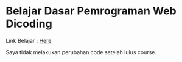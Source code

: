 # Belajar Dasar Pemrograman Web Dicoding

Link Belajar : [Here](https://www.dicoding.com/academies/123)  

Saya tidak melakukan perubahan code setelah lulus course.